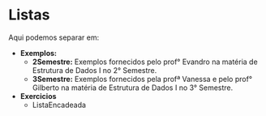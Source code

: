 # Listas

Aqui podemos separar em:

* **Exemplos:**
    * **2Semestre:** Exemplos fornecidos pelo prof° Evandro na matéria de Estrutura de Dados I no 2° Semestre.
    * **3Semestre:** Exemplos fornecidos pela profª Vanessa e pelo prof° Gilberto na matéria de Estrutura de Dados I no 3° Semestre.
* **Exercicios**
    - ListaEncadeada
